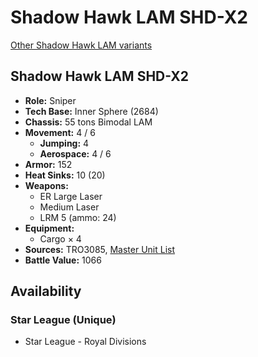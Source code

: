 # Shadow Hawk LAM SHD-X2

[Other Shadow Hawk LAM variants](../shadow_hawk_lam.md)

## Shadow Hawk LAM SHD-X2
- **Role:** Sniper
- **Tech Base:** Inner Sphere (2684)
- **Chassis:** 55 tons Bimodal LAM
- **Movement:** 4 / 6
  - **Jumping:** 4
  - **Aerospace:** 4 / 6
- **Armor:** 152
- **Heat Sinks:** 10 (20)
- **Weapons:**
  - ER Large Laser
  - Medium Laser
  - LRM 5 (ammo: 24)
- **Equipment:**
  - Cargo × 4
- **Sources:** TRO3085, [Master Unit List](http://masterunitlist.info/Unit/Details/5040/shadow-hawk-lam-shd-x2)
- **Battle Value:** 1066

## Availability

### Star League (Unique)
- Star League - Royal Divisions

